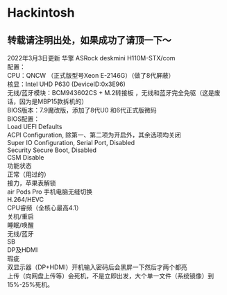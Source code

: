 # Hackintosh
转载请注明出处，如果成功了请顶一下～
---------------
2022年3月3日更新 华擎 ASRock deskmini H110M-STX/com  
配置：  
CPU：QNCW （正式版型号Xeon E-2146G）（做了8代屏蔽）  
核显：Intel UHD P630  (DeviceID:0x3E96)  
无线/蓝牙模块：BCM943602CS + M.2转接板 ，无线和蓝牙完全免驱（这是废话，因为是MBP15款拆机的）  
BIOS版本：7.9魔改版，添加了8代U0 和6代正式版微码  
BIOS配置：  
  Load UEFI Defaults  
  ACPI Configuration, 除第一、第二项为开启外，其余选项均关闭  
  Super IO Configuration, Serial Port, Disabled  
Security Secure Boot, Disabled  
CSM Disable  
功能状态  
正常（用过的）  
  接力，苹果表解锁  
  air Pods Pro 手机电脑无缝切换  
  H.264/HEVC  
  CPU睿频（全核心最高4.1）  
  关机/重启  
  睡眠/唤醒  
  无线/蓝牙  
  SB  
  DP及HDMI  
瑕疵  
  双显示器（DP+HDMI）开机输入密码后会黑屏一下然后才两个都亮  
  上传（向网盘上传等）会死机，不是立即出发，大个单一文件（系统镜像）到15%-25%死机。  
